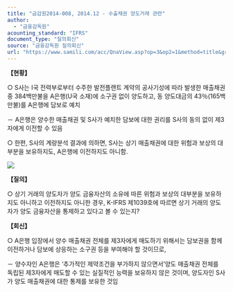 ```yaml
---
title: "금감원2014-008, 2014.12 - 수출채권 양도거래 관련"
author:
  - "금융감독원"
acounting_standard: "IFRS"
document_type: "질의회신"
source: "금융감독원 질의회신"
url: "https://www.samili.com/acc/QnaView.asp?op=3&op2=1&method=title&group=2122-15;1&orgcode=1&searchword=&page=7&code=%EA%B8%88%EA%B0%90%EC%9B%902014%2D008%3A20141222"
---
```

**【현황】**

○ S사는 I국 전력부로부터 수주한 발전플랜트 계약의 공사기성에 따라 발생한 매출채권 중 384백만불을 A은행(U국 소재)에 소구권 없이 양도하고, 동 양도대금의 43％(165백만불)를 A은행에 담보로 예치

－ A은행은 양수한 매출채권 및 S사가 예치한 담보에 대한 권리를 S사의 동의 없이 제3자에게 이전할 수 있음

  

○ 한편, S사의 계량분석 결과에 의하면, S사는 상기 매출채권에 대한 위험과 보상의 대부분을 보유하지도, A은행에 이전하지도 아니함.

![](https://www.samili.com/mImage/etc/organ/2014/2122-15-2014-5-1.gif)

  
**【질의】**

○ 상기 거래의 양도자가 양도 금융자산의 소유에 따른 위험과 보상의 대부분을 보유하지도 아니하고 이전하지도 아니한 경우, K-IFRS 제1039호에 따르면 상기 거래의 양도자가 양도 금융자산을 통제하고 있다고 볼 수 있는지?

  
  

**【회신】**

○ A은행 입장에서 양수 매출채권 전체를 제3자에게 매도하기 위해서는 담보권을 함께 이전하거나 담보에 상응하는 소구권 등을 부여해야 할 것이므로,

－ 양수자인 A은행은 ‘추가적인 제약조건을 부가하지 않으면서’양도 매출채권 전체를 독립된 제3자에게 매도할 수 있는 실질적인 능력을 보유하지 않은 것이며, 양도자인 S사가 양도 매출채권에 대한 통제를 보유한 것임
